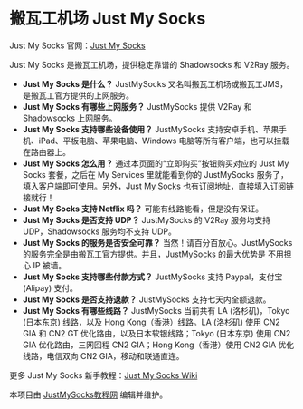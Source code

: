 # 搬瓦工机场 Just My Socks
Just My Socks 官网：[Just My Socks](http://affpass.xyz/github/jms/all)

Just My Socks 是搬瓦工机场，提供稳定靠谱的 Shadowsocks 和 V2Ray 服务。

- **Just My Socks 是什么？** JustMySocks 又名叫搬瓦工机场或搬瓦工JMS，是搬瓦工官方提供的上网服务。
- **Just My Socks 有哪些上网服务？** JustMySocks 提供 V2Ray 和 Shadowsocks 上网服务。
- **Just My Socks 支持哪些设备使用？** JustMySocks 支持安卓手机、苹果手机、iPad、平板电脑、苹果电脑、Windows 电脑等所有客户端，也可以挂载在路由器上。
- **Just My Socks 怎么用？** 通过本页面的“立即购买”按钮购买对应的 Just My Socks 套餐，之后在 My Services 里就能看到你的 JustMySocks 服务了，填入客户端即可使用。另外，Just My Socks 也有订阅地址，直接填入订阅链接就行！
- **Just My Socks 支持 Netflix 吗？** 可能有线路能看，但是没有保证。
- **Just My Socks 是否支持 UDP？** JustMySocks 的 V2Ray 服务均支持 UDP，Shadowsocks 服务均不支持 UDP。
- **Just My Socks 的服务是否安全可靠？** 当然！请百分百放心。JustMySocks 的服务完全是由搬瓦工官方提供。并且，JustMySocks 的最大优势是 不用担心 IP 被墙。
- **Just My Socks 支持哪些付款方式？** JustMySocks 支持 Paypal，支付宝(Alipay) 支付。
- **Just My Socks 是否支持退款？** JustMySocks 支持七天内全额退款。
- **Just My Socks 有哪些线路？** JustMySocks 当前共有 LA (洛杉矶)，Tokyo (日本东京) 线路，以及 Hong Kong（香港）线路。LA (洛杉矶) 使用 CN2 GIA 和 CN2 GT 优化路由，以及日本软银线路；Tokyo (日本东京) 使用 CN2 GIA 优化路由，三网回程 CN2 GIA；Hong Kong（香港）使用 CN2 GIA 优化线路，电信双向 CN2 GIA，移动和联通直连。

更多 Just My Socks 新手教程：[Just My Socks Wiki](https://github.com/freeoverthewall/justmysocks/wiki)

本项目由 [JustMySocks教程网](https://justmysockser.com) 编辑并维护。
